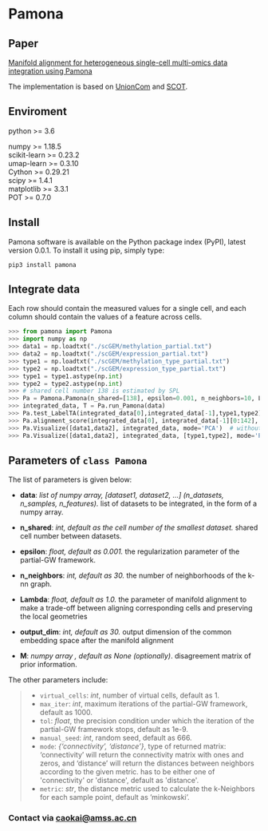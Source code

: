 # Pamona

## Paper
[Manifold alignment for  heterogeneous single-cell multi-omics data integration using Pamona](https://doi.org/10.1101/2020.11.03.366146)

The implementation is based on [UnionCom](https://github.com/caokai1073/unionCom) and [SCOT](https://github.com/rsinghlab/SCOT).

## Enviroment

python >= 3.6

numpy >= 1.18.5  
scikit-learn >= 0.23.2  
umap-learn >= 0.3.10  
Cython >= 0.29.21  
scipy >= 1.4.1  
matplotlib >= 3.3.1  
POT >= 0.7.0  

## Install
Pamona software is available on the Python package index (PyPI), latest version 0.0.1. To install it using pip, simply type:
```
pip3 install pamona
```

## Integrate data
Each row should contain the measured values for a single cell, and each column should contain the values of a feature across cells. 
```python
>>> from pamona import Pamona
>>> import numpy as np
>>> data1 = np.loadtxt("./scGEM/methylation_partial.txt")
>>> data2 = np.loadtxt("./scGEM/expression_partial.txt")
>>> type1 = np.loadtxt("./scGEM/methylation_type_partial.txt")
>>> type2 = np.loadtxt("./scGEM/expression_type_partial.txt")
>>> type1 = type1.astype(np.int)
>>> type2 = type2.astype(np.int)
>>> # shared cell number 138 is estimated by SPL
>>> Pa = Pamona.Pamona(n_shared=[138], epsilon=0.001, n_neighbors=10, Lambda=10, output_dim=5) 
>>> integrated_data, T = Pa.run_Pamona(data)
>>> Pa.test_LabelTA(integrated_data[0],integrated_data[-1],type1,type2)
>>> Pa.alignment_score(integrated_data[0], integrated_data[-1][0:142], data2_specific=integrated_data[-1][142:177])
>>> Pa.Visualize([data1,data2], integrated_data, mode='PCA')  # without datatype, mode: ["PCA", "TSNE", "UMAP"], default as "PCA".
>>> Pa.Visualize([data1,data2], integrated_data, [type1,type2], mode='PCA')  # with datatype 
```

## Parameters of ```class Pamona```

The list of parameters is given below:
+ **data**:  *list of numpy array, [dataset1, dataset2, ...] (n_datasets, n_samples, n_features).*
list of datasets to be integrated, in the form of a numpy array.

+ **n_shared**: *int, default as the cell number of the smallest dataset.*
shared cell number between datasets.

+ **epsilon**: *float, default as 0.001.*
the regularization parameter of the partial-GW framework.

+ **n_neighbors**: *int, default as 30.*
the number of neighborhoods  of the k-nn graph.

+ **Lambda**: *float, default as 1.0.*
the parameter of manifold alignment to make a trade-off between aligning corresponding cells and preserving the local geometries

+ **output_dim**: *int, default as 30.*
output dimension of the common embedding space after the manifold alignment

+ **M**: *numpy array , default as None (optionally)*.
disagreement matrix of prior  information.

The other parameters include:

> + ```virtual_cells```: *int*, number of virtual cells, default as 1.
> + ```max_iter```: *int*, maximum iterations of the partial-GW framework, default as 1000.
> + ```tol```:  *float*, the precision condition under which the iteration of the partial-GW framework stops, default as 1e-9.
> + ```manual_seed```: *int*, random seed, default as 666.
> + ```mode```: *{‘connectivity’, ‘distance’}*, type of returned matrix: ‘connectivity’ will return the connectivity matrix with ones and zeros, and ‘distance’ will return the distances between neighbors according to the given metric. has to be either one of 'connectivity' or 'distance', default as 'distance'.
> + ```metric```: *str*, the distance metric used to calculate the k-Neighbors for each sample point, default as ’minkowski’.

### Contact via caokai@amss.ac.cn
